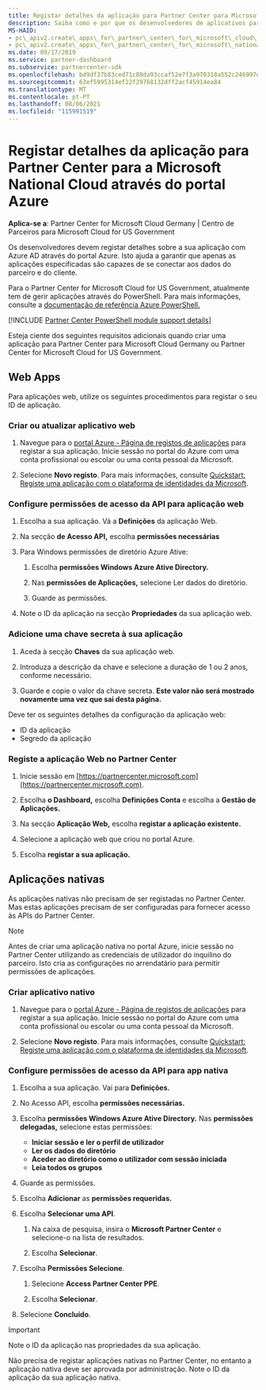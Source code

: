 ```yaml
---
title: Registar detalhes da aplicação para Partner Center para Microsoft National Cloud
description: Saiba como e por que os desenvolvedores de aplicativos para Partner Center para a Microsoft National Cloud devem registar detalhes sobre a sua aplicação com Azure AD através do portal Azure.
MS-HAID:
- pc\_apiv2.create\_apps\_for\_partner\_center\_for\_microsoft\_cloud\_germany
- pc\_apiv2.create\_apps\_for\_partner\_center\_for\_microsoft\_national\_clouds
ms.date: 09/17/2019
ms.service: partner-dashboard
ms.subservice: partnercenter-sdk
ms.openlocfilehash: bd9df37b83ced71c88da93ccaf52e7f3a970318a552c246997eb1334def9ff81
ms.sourcegitcommit: 63ef5995314ef22f29768132dff2acf45914ea84
ms.translationtype: MT
ms.contentlocale: pt-PT
ms.lasthandoff: 08/06/2021
ms.locfileid: "115991519"
---
```

# <a name="register-app-details-for-partner-center-for-microsoft-national-cloud-through-the-azure-portal"></a>Registar detalhes da aplicação para Partner Center para a Microsoft National Cloud através do portal Azure

**Aplica-se a**: Partner Center for Microsoft Cloud Germany | Centro de Parceiros para Microsoft Cloud for US Government

Os desenvolvedores devem registar detalhes sobre a sua aplicação com Azure AD através do portal Azure. Isto ajuda a garantir que apenas as aplicações especificadas são capazes de se conectar aos dados do parceiro e do cliente.

Para o Partner Center for Microsoft Cloud for US Government, atualmente tem de gerir aplicações através do PowerShell. Para mais informações, consulte a [documentação de referência Azure PowerShell.](/powershell/module/Azuread/#applications)

[!INCLUDE [Partner Center PowerShell module support details](../includes/powershell-module-support.md)]

Esteja ciente dos seguintes requisitos adicionais quando criar uma aplicação para Partner Center para Microsoft Cloud Germany ou Partner Center for Microsoft Cloud for US Government.

## <a name="web-apps"></a>Web Apps

Para aplicações web, utilize os seguintes procedimentos para registar o seu ID de aplicação.

### <a name="create-or-update-web-app"></a>Criar ou atualizar aplicativo web

1. Navegue para o [portal Azure - Página de registos de aplicações](https://go.microsoft.com/fwlink/?linkid=2083908) para registar a sua aplicação. Inicie sessão no portal do Azure com uma conta profissional ou escolar ou uma conta pessoal da Microsoft.

2. Selecione **Novo registo**. Para mais informações, consulte [Quickstart: Registe uma aplicação com o plataforma de identidades da Microsoft](/azure/active-directory/develop/quickstart-register-app).

### <a name="configure-api-access-permissions-for-web-app"></a>Configure permissões de acesso da API para aplicação web

1. Escolha a sua aplicação. Vá a **Definições** da aplicação Web.

2. Na secção **de Acesso API,** escolha **permissões necessárias**

3. Para Windows permissões de diretório Azure Ative:

    1. Escolha **permissões Windows Azure Ative Directory.**

    2. Nas **permissões de Aplicações,** selecione Ler dados do diretório.

    3. Guarde as permissões.

4. Note o ID da aplicação na secção **Propriedades** da sua aplicação web.

### <a name="add-a-secret-key-to-your-app"></a>Adicione uma chave secreta à sua aplicação

1. Aceda à secção **Chaves** da sua aplicação web.

2. Introduza a descrição da chave e selecione a duração de 1 ou 2 anos, conforme necessário.

3. Guarde e copie o valor da chave secreta. **Este valor não será mostrado novamente uma vez que sai desta página.**

Deve ter os seguintes detalhes da configuração da aplicação web:

- ID da aplicação
- Segredo da aplicação

### <a name="register-the-web-app-in-partner-center"></a>Registe a aplicação Web no Partner Center

1. Inicie sessão em [https://partnercenter.microsoft.com](https://partnercenter.microsoft.com).

2. Escolha **o Dashboard,** escolha **Definições Conta** e escolha a **Gestão de Aplicações.**

3. Na secção **Aplicação Web,** escolha **registar a aplicação existente.**

4. Selecione a aplicação web que criou no portal Azure.

5. Escolha **registar a sua aplicação.**

## <a name="native-apps"></a>Aplicações nativas

As aplicações nativas não precisam de ser registadas no Partner Center. Mas estas aplicações precisam de ser configuradas para fornecer acesso às APIs do Partner Center.

>[!NOTE]
>Antes de criar uma aplicação nativa no portal Azure, inicie sessão no Partner Center utilizando as credenciais de utilizador do inquilino do parceiro. Isto cria as configurações no arrendatário para permitir permissões de aplicações.

### <a name="create-native-app"></a>Criar aplicativo nativo

1. Navegue para o [portal Azure - Página de registos de aplicações](https://go.microsoft.com/fwlink/?linkid=2083908) para registar a sua aplicação. Inicie sessão no portal do Azure com uma conta profissional ou escolar ou uma conta pessoal da Microsoft.

2. Selecione **Novo registo**. Para mais informações, consulte [Quickstart: Registe uma aplicação com o plataforma de identidades da Microsoft](/azure/active-directory/develop/quickstart-register-app).

### <a name="configure-api-access-permissions-for-native-app"></a>Configure permissões de acesso da API para app nativa

1. Escolha a sua aplicação. Vai para **Definições.**

2. No Acesso API, escolha **permissões necessárias.**

3. Escolha **permissões Windows Azure Ative Directory.** Nas **permissões delegadas,** selecione estas permissões:

    - **Iniciar sessão e ler o perfil de utilizador**
    - **Ler os dados do diretório**
    - **Aceder ao diretório como o utilizador com sessão iniciada**
    - **Leia todos os grupos**

4. Guarde as permissões.

5. Escolha **Adicionar** as **permissões requeridas.**

6. Escolha **Selecionar uma API**.

    1. Na caixa de pesquisa, insira o **Microsoft Partner Center** e selecione-o na lista de resultados.

    2. Escolha **Selecionar**.

7. Escolha **Permissões Selecione**.

    1. Selecione **Access Partner Center PPE**.
    
    2. Escolha **Selecionar**.

8. Selecione **Concluído**.

>[!IMPORTANT]
> Note o ID da aplicação nas propriedades da sua aplicação.

Não precisa de registar aplicações nativas no Partner Center, no entanto a aplicação nativa deve ser aprovada por administração. Note o ID da aplicação da sua aplicação nativa.
